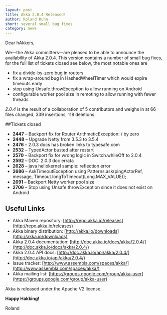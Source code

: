 ```yaml
---
layout: post
title: Akka 2.0.4 Released!
author: Roland Kuhn
short: several small bug fixes
category: news
---
```


Dear hAkkers,

We—the Akka committers—are pleased to be able to announce the availability of Akka 2.0.4.
This version contains a number of small bug fixes, for the full list of tickets closed see below, the most notable ones are

- fix a divide-by-zero bug in routers
- fix a wrap-around bug in HashedWheelTimer which would expire timeouts early
- stop using Unsafe.throwException to allow running on Android
- configurable worker pool size in remoting to allow running with fewer threads

*2.0.4* is the result of a collaboration of 5 contributors and weighs in at 66 files changed, 339 insertions, 118 deletions.


##Tickets closed

* **2447** – Backport fix for Router ArithmeticException: / by zero
* **2448** – Upgrade Netty from 3.5.3 to 3.5.4
* **2476** – 2.0.3 docs has broken links to typesafe.com
* **2532** – TypedActor busted after restart
* **2570** – Backport fix for wrong logic in Switch.whileOff to 2.0.4
* **2592** – DOC: 2.0.3 doc errata
* **2628** – java hellokernel sample: reflection error
* **2686** – AskTimeoutException using Patterns.ask(pingActorRef, message, Timeout.longToTimeout(Long.MAX_VALUE));
* **2691** – Backport Netty worker pool size
* **2706** – Stop using Unsafe.throwException since it does not exist on Android

## Useful Links

* Akka Maven repository: [http://repo.akka.io/releases](http://repo.akka.io/releases)
* Akka binary distribution: [http://akka.io/downloads](http://akka.io/downloads)
* Akka 2.0.4 documentation: [http://doc.akka.io/docs/akka/2.0.4/](http://doc.akka.io/docs/akka/2.0.4/)
* Akka 2.0.4 API docs: [http://doc.akka.io/api/akka/2.0.4/](http://doc.akka.io/api/akka/2.0.4/)
* Issue tracker: [http://www.assembla.com/spaces/akka/](http://www.assembla.com/spaces/akka/)
* Akka mailing list: [https://groups.google.com/group/akka-user](https://groups.google.com/group/akka-user)

Akka is released under the Apache V2 license.

**Happy Hakking!**

Roland

